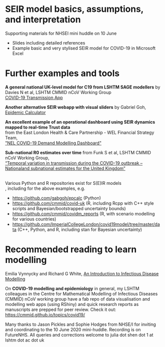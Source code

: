 # SEIR model basics, assumptions, and interpretation
Supporting materials for NHSEI mini huddle on 10 June
- Slides including detailed references
- Example basic and very stylised SEIR model for COVID-19 in Microsoft Excel

# Further examples and tools

<b>A general national UK-level model for C19 from LSHTM SAGE modellers</b> 
by Davies N et al, LSHTM CMMID nCoV Working Group <br>
<a href="https://cmmid.github.io/visualisations/covid-transmission-model">COVID-19 Transmission App</a>

<b>Another alternative SEIR webapp with visual sliders</b> 
by Gabriel Goh, <a href="https://gabgoh.github.io/COVID/">Epidemic Calculator</a>

<b>An excellent example of an operational dashboard using SEIR dynamics mapped to real-time Trust data</b><br> 
from the East London Health & Care Partnership - WEL Financial Strategy Team,<br> 
<a href="https://app.powerbi.com/view?r=eyJrIjoiNmI2MjM4OTAtYTBmYS00MGNhLTgzOGEtYjJhNTg0NGY0ZWU4IiwidCI6ImQyMjc2ODJmLWFiNWEtNDlmNi04NzNhLThlZmQ1MDQ1ZjBmNCJ9">"NEL COVID-19 Demand Modelling Dashboard"</a>

<b>Sub-national R0 estimates over time</b> 
from Funk S et al, LSHTM CMMID nCoV Working Group, <br>
<a href="https://epiforecasts.io/covid/posts/national/united-kingdom/"> “Temporal variation in transmission during the COVID-19 outbreak – Nationaland subnational estimates for the United Kingdom”</a>

<br>Various Python and R repositories exist for S(E)IR models </br>, including for the above examples, e.g.
- https://github.com/gabgoh/epcalc (Python)
- https://github.com/cmmid/covid-uk (R, including Rcpp with C++ style scripts and Bayesian/bootstrapped uncertainty bounds)
- https://github.com/cmmid/covidm_reports (R, with scenario modelling for various countries)
- https://github.com/ImperialCollegeLondon/covid19model/tree/master/data (C++, Python, and R, including stan for Bayesian uncertainty)


# Recommended reading to learn modelling
Emilia Vynnycky and Richard G White, <a href="http://anintroductiontoinfectiousdiseasemodelling.com/">An Introduction to Infectious Disease Modelling</a>

On <b>COVID-19 modelling and epidemiology</b> in general, 
my LSHTM colleagues in the Centre for Mathematical Modelling of Infectious Diseases (CMMID) nCoV working group have a fab repo of data visualisation and modelling web apps (using RShiny) and quick research reports as manuscripts are prepped for peer review.
Check it out: https://cmmid.github.io/topics/covid19/


Many thanks to Jason Pickles and Sophie Hodges from NHSE/I for inviting and coordinating to the 10 June 2020 mini-huddle.
Recording is on FutureNHS.
All queries and corrections welcome to julia dot shen dot 1 at lshtm dot ac dot uk
